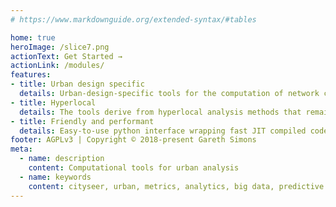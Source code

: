 ```yaml
---
# https://www.markdownguide.org/extended-syntax/#tables

home: true
heroImage: /slice7.png
actionText: Get Started →
actionLink: /modules/
features:
- title: Urban design specific
  details: Urban-design-specific tools for the computation of network centralities, mixed-uses, and land-use accessibilities.
- title: Hyperlocal
  details: The tools derive from hyperlocal analysis methods that remain sensitive to variations along street lengths.
- title: Friendly and performant
  details: Easy-to-use python interface wrapping fast JIT compiled code. In-out convenience methods for transposing graphs from and to NetworkX.
footer: AGPLv3 | Copyright © 2018-present Gareth Simons
meta:
  - name: description
    content: Computational tools for urban analysis
  - name: keywords
    content: cityseer, urban, metrics, analytics, big data, predictive analytics, urban design, planning, property development
---
```

